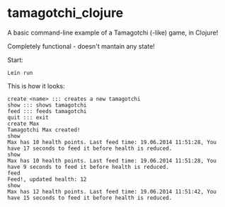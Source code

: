 tamagotchi_clojure
==================


A basic command-line example of a Tamagotchi (-like) game, in Clojure!

Completely functional - doesn't mantain any state!


Start:

```
Lein run
```


This is how it looks:

```
create <name> ::: creates a new tamagotchi
show ::: shows tamagotchi
feed ::: feeds tamagotchi
quit ::: exit
create Max
Tamagotchi Max created!
show
Max has 10 health points. Last feed time: 19.06.2014 11:51:28, You have 17 seconds to feed it before health is reduced.
show
Max has 10 health points. Last feed time: 19.06.2014 11:51:28, You have 9 seconds to feed it before health is reduced.
feed
Feed!, updated health: 12
show
Max has 12 health points. Last feed time: 19.06.2014 11:51:42, You have 15 seconds to feed it before health is reduced.
```

